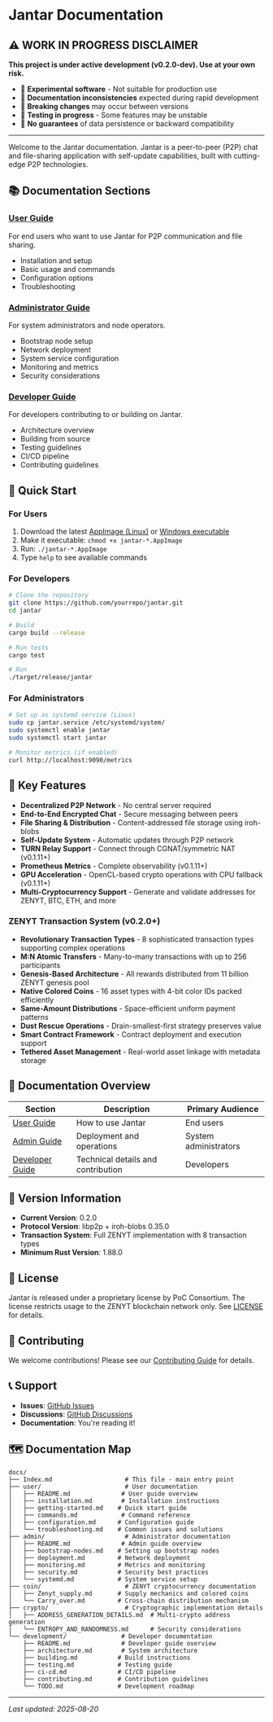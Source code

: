# Jantar Documentation

## ⚠️ WORK IN PROGRESS DISCLAIMER

**This project is under active development (v0.2.0-dev). Use at your own risk.**

- 🚧 **Experimental software** - Not suitable for production use
- 📝 **Documentation inconsistencies** expected during rapid development
- 🔬 **Breaking changes** may occur between versions  
- 🧪 **Testing in progress** - Some features may be unstable
- 💾 **No guarantees** of data persistence or backward compatibility

---

Welcome to the Jantar documentation. Jantar is a peer-to-peer (P2P) chat and file-sharing application with self-update capabilities, built with cutting-edge P2P technologies.

## 📚 Documentation Sections

### [User Guide](user/README.md)
For end users who want to use Jantar for P2P communication and file sharing.
- Installation and setup
- Basic usage and commands
- Configuration options
- Troubleshooting

### [Administrator Guide](admin/README.md)
For system administrators and node operators.
- Bootstrap node setup
- Network deployment
- System service configuration
- Monitoring and metrics
- Security considerations

### [Developer Guide](development/README.md)
For developers contributing to or building on Jantar.
- Architecture overview
- Building from source
- Testing guidelines
- CI/CD pipeline
- Contributing guidelines

## 🚀 Quick Start

### For Users
1. Download the latest [AppImage (Linux)](https://github.com/yourrepo/releases) or [Windows executable](https://github.com/yourrepo/releases)
2. Make it executable: `chmod +x jantar-*.AppImage`
3. Run: `./jantar-*.AppImage`
4. Type `help` to see available commands

### For Developers
```bash
# Clone the repository
git clone https://github.com/yourrepo/jantar.git
cd jantar

# Build
cargo build --release

# Run tests
cargo test

# Run
./target/release/jantar
```

### For Administrators
```bash
# Set up as systemd service (Linux)
sudo cp jantar.service /etc/systemd/system/
sudo systemctl enable jantar
sudo systemctl start jantar

# Monitor metrics (if enabled)
curl http://localhost:9090/metrics
```

## 🌟 Key Features

- **Decentralized P2P Network** - No central server required
- **End-to-End Encrypted Chat** - Secure messaging between peers
- **File Sharing & Distribution** - Content-addressed file storage using iroh-blobs
- **Self-Update System** - Automatic updates through P2P network
- **TURN Relay Support** - Connect through CGNAT/symmetric NAT (v0.1.11+)
- **Prometheus Metrics** - Complete observability (v0.1.11+)
- **GPU Acceleration** - OpenCL-based crypto operations with CPU fallback (v0.1.11+)
- **Multi-Cryptocurrency Support** - Generate and validate addresses for ZENYT, BTC, ETH, and more

### ZENYT Transaction System (v0.2.0+)
- **Revolutionary Transaction Types** - 8 sophisticated transaction types supporting complex operations
- **M:N Atomic Transfers** - Many-to-many transactions with up to 256 participants
- **Genesis-Based Architecture** - All rewards distributed from 11 billion ZENYT genesis pool
- **Native Colored Coins** - 16 asset types with 4-bit color IDs packed efficiently
- **Same-Amount Distributions** - Space-efficient uniform payment patterns
- **Dust Rescue Operations** - Drain-smallest-first strategy preserves value
- **Smart Contract Framework** - Contract deployment and execution support
- **Tethered Asset Management** - Real-world asset linkage with metadata storage

## 📖 Documentation Overview

| Section | Description | Primary Audience |
|---------|-------------|------------------|
| [User Guide](user/README.md) | How to use Jantar | End users |
| [Admin Guide](admin/README.md) | Deployment and operations | System administrators |
| [Developer Guide](development/README.md) | Technical details and contribution | Developers |

## 🔄 Version Information

- **Current Version**: 0.2.0
- **Protocol Version**: libp2p + iroh-blobs 0.35.0
- **Transaction System**: Full ZENYT implementation with 8 transaction types
- **Minimum Rust Version**: 1.88.0

## 📝 License

Jantar is released under a proprietary license by PoC Consortium. The license restricts usage to the ZENYT blockchain network only. See [LICENSE](../LICENSE.md) for details.

## 🤝 Contributing

We welcome contributions! Please see our [Contributing Guide](development/contributing.md) for details.

## 📞 Support

- **Issues**: [GitHub Issues](https://github.com/yourrepo/issues)
- **Discussions**: [GitHub Discussions](https://github.com/yourrepo/discussions)
- **Documentation**: You're reading it!

## 🗺️ Documentation Map

```
docs/
├── Index.md                    # This file - main entry point
├── user/                       # User documentation
│   ├── README.md              # User guide overview
│   ├── installation.md        # Installation instructions
│   ├── getting-started.md    # Quick start guide
│   ├── commands.md            # Command reference
│   ├── configuration.md      # Configuration guide
│   └── troubleshooting.md    # Common issues and solutions
├── admin/                      # Administrator documentation
│   ├── README.md              # Admin guide overview
│   ├── bootstrap-nodes.md    # Setting up bootstrap nodes
│   ├── deployment.md         # Network deployment
│   ├── monitoring.md         # Metrics and monitoring
│   ├── security.md           # Security best practices
│   └── systemd.md            # System service setup
├── coin/                       # ZENYT cryptocurrency documentation
│   ├── Zenyt_supply.md       # Supply mechanics and colored coins
│   └── Carry_over.md         # Cross-chain distribution mechanism
├── crypto/                     # Cryptographic implementation details
│   ├── ADDRESS_GENERATION_DETAILS.md  # Multi-crypto address generation
│   └── ENTROPY_AND_RANDOMNESS.md      # Security considerations
└── development/               # Developer documentation
    ├── README.md              # Developer guide overview
    ├── architecture.md        # System architecture
    ├── building.md           # Build instructions
    ├── testing.md            # Testing guide
    ├── ci-cd.md              # CI/CD pipeline
    ├── contributing.md       # Contribution guidelines
    └── TODO.md               # Development roadmap
```

---
*Last updated: 2025-08-20*